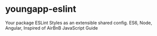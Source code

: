 # youngapp-eslint
Your package ESLint Styles as an extensible shared config. ES6, Node, Angular, Inspired of AirBnB JavaScript Guide
